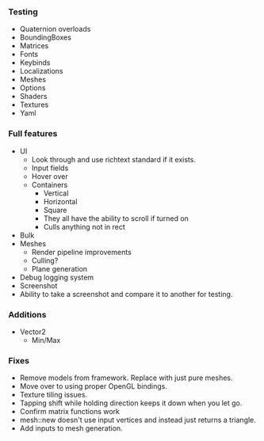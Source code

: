 
### Testing
- Quaternion overloads
- BoundingBoxes
- Matrices
- Fonts
- Keybinds
- Localizations
- Meshes
- Options
- Shaders
- Textures
- Yaml

### Full features
- UI
  - Look through and use richtext standard if it exists.
  - Input fields
  - Hover over
  - Containers
    - Vertical
    - Horizontal
    - Square
    - They all have the ability to scroll if turned on
    - Culls anything not in rect
- Bulk
- Meshes
  - Render pipeline improvements
  - Culling?
  - Plane generation
- Debug logging system
- Screenshot
- Ability to take a screenshot and compare it to another for testing.

### Additions
- Vector2
  - Min/Max

### Fixes
- Remove models from framework. Replace with just pure meshes.
- Move over to using proper OpenGL bindings.
- Texture tiling issues.
- Tapping shift while holding direction keeps it down when you let go.
- Confirm matrix functions work
- mesh::new doesn't use input vertices and instead just returns a triangle.
- Add inputs to mesh generation.

